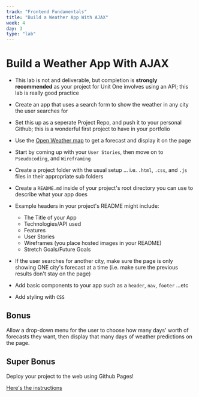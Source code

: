 ```yaml
---
track: "Frontend Fundamentals"
title: "Build a Weather App With AJAX"
week: 4
day: 3
type: "lab"
---
```


# Build a Weather App With AJAX

- This lab is not and deliverable, but completion is **strongly recommended** as your project for Unit One involves using an API; this lab is really good practice

- Create an app that uses a search form to show the weather in any city the user searches for
  
- Set this up as a seperate Project Repo, and push it to your personal Github; this is a wonderful first project to have in your portfolio

- Use the [Open Weather map](https://openweathermap.org/api) to get a forecast and display it on the page
  
- Start by coming up with your `User Stories`, then move on to `Pseudocoding`, and `Wireframing`

- Create a project folder with the usual setup ... i.e. `.html`, `.css`, and `.js` files in their appropriate sub folders

- Create a `README.md` inside of your project's root directory you can use to describe what your app does

- Example headers in your project's README might include:
  - The Title of your App
  - Technologies/API used
  - Features
  - User Stories
  - Wireframes (you place hosted images in your README)
  - Stretch Goals/Future Goals

- If the user searches for another city, make sure the page is only showing ONE city's forecast at a time (i.e. make sure the previous results don't stay on the page)
- Add basic components to your app such as a `header`, `nav`, `footer` ...etc
- Add styling with `CSS`

## Bonus

Allow a drop-down menu for the user to choose how many days' worth of forecasts they want, then display that many days of weather predictions on the page.

## Super Bonus

Deploy your project to the web using Github Pages!

<a href="https://pages.github.com/" target="_blank">Here's the instructions</a>
